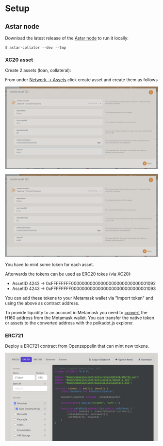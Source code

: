 # Setup

## Astar node

Download the latest release of the [Astar node](https://github.com/AstarNetwork/Astar/releases) to run it locally:

    $ astar-collator --dev --tmp

### XC20 asset

Create 2 assets (loan, collateral):

From under [Network -> Assets](https://polkadot.js.org/apps/#/assets) click create asset and create them as follows

![CreateAsset](img/createAsset.png)

![CreateAsset2](img/createAsset2.png)

You have to mint some token for each asset.

Afterwards the tokens can be used as ERC20 tokes (via XC20):

* AssetID 4242 -> 0xFFFFFFFF00000000000000000000000000001092
* AssetID 4243 -> 0xFFFFFFFF00000000000000000000000000001093

You can add these tokens to your Metamask wallet via "Import token" and using the above as contract address.

To provide liquidity to an account in Metamask you need to [convert](https://hoonsubin.github.io/evm-substrate-address-converter/) the H160 address from the Metamask wallet. You can transfer the native token or assets to the converted address with the polkadot.js explorer.

### ERC721

Deploy a ERC721 contract from Openzeppelin that can mint new tokens.

![OpenzepellinERC721](img/OpenzepellinERC721.png)




